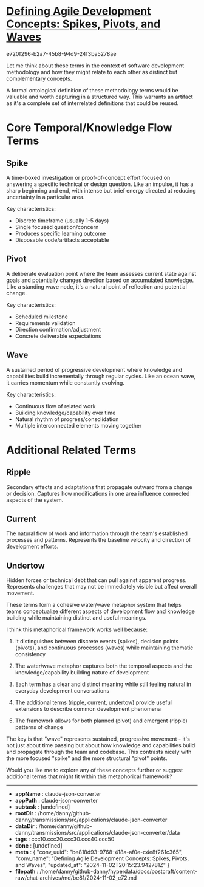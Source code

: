 # [Defining Agile Development Concepts: Spikes, Pivots, and Waves](https://claude.ai/chat/be818d93-9768-418a-af0e-c4e8f261c365)

e720f296-b2a7-45b8-94d9-24f3ba5278ae

 Let me think about these terms in the context of software development methodology and how they might relate to each other as distinct but complementary concepts.

<antThinking>A formal ontological definition of these methodology terms would be valuable and worth capturing in a structured way. This warrants an artifact as it's a complete set of interrelated definitions that could be reused.</antThinking>

<antArtifact identifier="methodology-terms" type="text/markdown" title="Software Development Methodology Terms">

# Core Temporal/Knowledge Flow Terms

## Spike
A time-boxed investigation or proof-of-concept effort focused on answering a specific technical or design question. Like an impulse, it has a sharp beginning and end, with intense but brief energy directed at reducing uncertainty in a particular area.

Key characteristics:
- Discrete timeframe (usually 1-5 days)
- Single focused question/concern
- Produces specific learning outcome
- Disposable code/artifacts acceptable

## Pivot 
A deliberate evaluation point where the team assesses current state against goals and potentially changes direction based on accumulated knowledge. Like a standing wave node, it's a natural point of reflection and potential change.

Key characteristics:
- Scheduled milestone
- Requirements validation
- Direction confirmation/adjustment
- Concrete deliverable expectations

## Wave
A sustained period of progressive development where knowledge and capabilities build incrementally through regular cycles. Like an ocean wave, it carries momentum while constantly evolving.

Key characteristics:
- Continuous flow of related work
- Building knowledge/capability over time
- Natural rhythm of progress/consolidation
- Multiple interconnected elements moving together

# Additional Related Terms

## Ripple
Secondary effects and adaptations that propagate outward from a change or decision. Captures how modifications in one area influence connected aspects of the system.

## Current
The natural flow of work and information through the team's established processes and patterns. Represents the baseline velocity and direction of development efforts.

## Undertow
Hidden forces or technical debt that can pull against apparent progress. Represents challenges that may not be immediately visible but affect overall movement.

These terms form a cohesive water/wave metaphor system that helps teams conceptualize different aspects of development flow and knowledge building while maintaining distinct and useful meanings.
</antArtifact>

I think this metaphorical framework works well because:

1. It distinguishes between discrete events (spikes), decision points (pivots), and continuous processes (waves) while maintaining thematic consistency

2. The water/wave metaphor captures both the temporal aspects and the knowledge/capability building nature of development

3. Each term has a clear and distinct meaning while still feeling natural in everyday development conversations

4. The additional terms (ripple, current, undertow) provide useful extensions to describe common development phenomena

5. The framework allows for both planned (pivot) and emergent (ripple) patterns of change

The key is that "wave" represents sustained, progressive movement - it's not just about time passing but about how knowledge and capabilities build and propagate through the team and codebase. This contrasts nicely with the more focused "spike" and the more structural "pivot" points.

Would you like me to explore any of these concepts further or suggest additional terms that might fit within this metaphorical framework?

---

* **appName** : claude-json-converter
* **appPath** : claude-json-converter
* **subtask** : [undefined]
* **rootDir** : /home/danny/github-danny/transmissions/src/applications/claude-json-converter
* **dataDir** : /home/danny/github-danny/transmissions/src/applications/claude-json-converter/data
* **tags** : ccc10.ccc20.ccc30.ccc40.ccc50
* **done** : [undefined]
* **meta** : {
  "conv_uuid": "be818d93-9768-418a-af0e-c4e8f261c365",
  "conv_name": "Defining Agile Development Concepts: Spikes, Pivots, and Waves",
  "updated_at": "2024-11-02T20:15:23.942781Z"
}
* **filepath** : /home/danny/github-danny/hyperdata/docs/postcraft/content-raw/chat-archives/md/be81/2024-11-02_e72.md